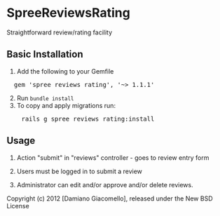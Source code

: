 SpreeReviewsRating
=======

Straightforward review/rating facility


Basic Installation
------------------

1. Add the following to your Gemfile
<pre>
  gem 'spree_reviews_rating', '~> 1.1.1'
</pre>
2. Run `bundle install`
3. To copy and apply migrations run:
<pre>
	rails g spree_reviews_rating:install
</pre>
    

Usage
-----

1. Action "submit" in "reviews" controller - goes to review entry form

2. Users must be logged in to submit a review

3. Administrator can edit and/or approve and/or delete reviews.

Copyright (c) 2012 [Damiano Giacomello], released under the New BSD License
